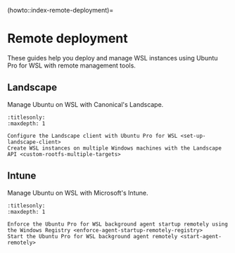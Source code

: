 (howto::index-remote-deployment)=

# Remote deployment

These guides help you deploy and manage WSL instances using Ubuntu Pro for WSL
with remote management tools.

## Landscape

Manage Ubuntu on WSL with Canonical's Landscape.

```{toctree}
:titlesonly:
:maxdepth: 1

Configure the Landscape client with Ubuntu Pro for WSL <set-up-landscape-client>
Create WSL instances on multiple Windows machines with the Landscape API <custom-rootfs-multiple-targets>
```

## Intune

Manage Ubuntu on WSL with Microsoft's Intune.

```{toctree}
:titlesonly:
:maxdepth: 1

Enforce the Ubuntu Pro for WSL background agent startup remotely using the Windows Registry <enforce-agent-startup-remotely-registry>
Start the Ubuntu Pro for WSL background agent remotely <start-agent-remotely>
```
